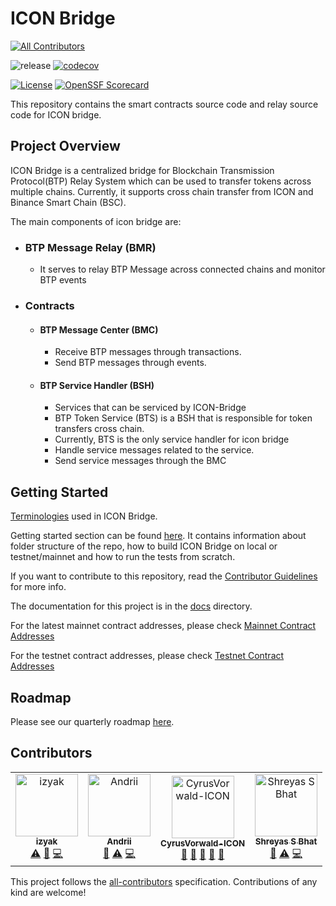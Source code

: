 # ICON Bridge
<!-- ALL-CONTRIBUTORS-BADGE:START - Do not remove or modify this section -->
[![All Contributors](https://img.shields.io/badge/all_contributors-4-orange.svg?style=flat-square)](#contributors-)
<!-- ALL-CONTRIBUTORS-BADGE:END -->
![release](https://img.shields.io/github/v/release/icon-project/icon-bridge)
[![codecov](https://codecov.io/gh/icon-project/icon-bridge/branch/main/graph/badge.svg?token=YXV6EE5KB5)](https://codecov.io/gh/icon-project/icon-bridge)

[![License](https://img.shields.io/badge/License-Apache_2.0-blue.svg)](https://opensource.org/licenses/Apache-2.0)
[![OpenSSF
Scorecard](https://api.securityscorecards.dev/projects/github.com/icon-project/icon-bridge/badge)](https://api.securityscorecards.dev/projects/github.com/icon-project/icon-bridge)


This repository contains the smart contracts source code and relay source code for ICON bridge. 
## Project Overview

ICON Bridge is a centralized bridge for Blockchain Transmission Protocol(BTP) Relay System which can be used to transfer tokens across multiple chains. Currently, it supports cross chain transfer from ICON and Binance Smart Chain (BSC).

The main components of icon bridge are:
* ### BTP Message Relay (BMR)
    - It serves to relay BTP Message across connected chains and monitor BTP events
* ### Contracts
    * #### BTP Message Center (BMC)
        - Receive BTP messages through transactions.
        - Send BTP messages through events.


    * #### BTP Service Handler (BSH)
        - Services that can be serviced by ICON-Bridge
        - BTP Token Service (BTS) is a BSH that is responsible for token transfers cross chain.
        - Currently, BTS is the only service handler for icon bridge
        - Handle service messages related to the service.
        - Send service messages through the BMC


## Getting Started
[Terminologies](./docs/terminologies.md) used in ICON Bridge.

Getting started section can be found [here](./docs/getting-started.md). It contains information about folder structure of the repo, how to build ICON Bridge on local or testnet/mainnet and how to run the tests from scratch.

If you want to contribute to this repository, read the [Contributor Guidelines](CONTRIBUTING.md) for more info. 

The documentation for this project is in the [docs](./docs/) directory.

For the latest mainnet contract addresses, please check [Mainnet Contract Addresses](./docs/mainnet_deployment.json)

For the testnet contract addresses, please check [Testnet Contract Addresses](./docs/testnet_deployment.json)


## Roadmap

Please see our quarterly roadmap [here](https://github.com/orgs/icon-project/projects/4).

## Contributors

<!-- ALL-CONTRIBUTORS-LIST:START - Do not remove or modify this section -->
<!-- prettier-ignore-start -->
<!-- markdownlint-disable -->
<table>
  <tbody>
    <tr>
      <td align="center"><a href="https://github.com/izyak"><img src="https://avatars.githubusercontent.com/u/76203436?v=4?s=100" width="100px;" alt="izyak"/><br /><sub><b>izyak</b></sub></a><br /><a href="https://github.com/icon-project/icon-bridge/commits?author=izyak" title="Tests">⚠️</a> <a href="https://github.com/icon-project/icon-bridge/commits?author=izyak" title="Documentation">📖</a> <a href="https://github.com/icon-project/icon-bridge/commits?author=izyak" title="Code">💻</a></td>
      <td align="center"><a href="https://github.com/andrii-kl"><img src="https://avatars.githubusercontent.com/u/18900364?v=4?s=100" width="100px;" alt="Andrii"/><br /><sub><b>Andrii</b></sub></a><br /><a href="https://github.com/icon-project/icon-bridge/commits?author=andrii-kl" title="Documentation">📖</a> <a href="https://github.com/icon-project/icon-bridge/commits?author=andrii-kl" title="Tests">⚠️</a> <a href="https://github.com/icon-project/icon-bridge/commits?author=andrii-kl" title="Code">💻</a></td>
      <td align="center"><a href="https://github.com/CyrusVorwald-ICON"><img src="https://avatars.githubusercontent.com/u/90732384?v=4?s=100" width="100px;" alt="CyrusVorwald-ICON"/><br /><sub><b>CyrusVorwald-ICON</b></sub></a><br /><a href="#business-CyrusVorwald-ICON" title="Business development">💼</a> <a href="https://github.com/icon-project/icon-bridge/commits?author=CyrusVorwald-ICON" title="Documentation">📖</a> <a href="#ideas-CyrusVorwald-ICON" title="Ideas, Planning, & Feedback">🤔</a> <a href="#maintenance-CyrusVorwald-ICON" title="Maintenance">🚧</a> <a href="#projectManagement-CyrusVorwald-ICON" title="Project Management">📆</a></td>
      <td align="center"><a href="http://themissingsemicolon.in"><img src="https://avatars.githubusercontent.com/u/35568964?v=4?s=100" width="100px;" alt="Shreyas S Bhat"/><br /><sub><b>Shreyas S Bhat</b></sub></a><br /><a href="https://github.com/icon-project/icon-bridge/commits?author=shreyasbhat0" title="Documentation">📖</a> <a href="https://github.com/icon-project/icon-bridge/commits?author=shreyasbhat0" title="Tests">⚠️</a> <a href="https://github.com/icon-project/icon-bridge/commits?author=shreyasbhat0" title="Code">💻</a></td>
    </tr>
  </tbody>
</table>

<!-- markdownlint-restore -->
<!-- prettier-ignore-end -->

<!-- ALL-CONTRIBUTORS-LIST:END -->
<!-- prettier-ignore-start -->
<!-- markdownlint-disable -->

<!-- markdownlint-restore -->
<!-- prettier-ignore-end -->

<!-- ALL-CONTRIBUTORS-LIST:END -->

This project follows the [all-contributors](https://allcontributors.org) specification.
Contributions of any kind are welcome!

